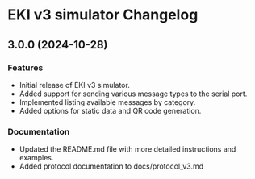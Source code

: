 # EKI v3 simulator Changelog

## 3.0.0 (2024-10-28)

### Features

* Initial release of EKI v3 simulator.
* Added support for sending various message types to the serial port.
* Implemented listing available messages by category.
* Added options for static data and QR code generation.

### Documentation

* Updated the README.md file with more detailed instructions and examples.
* Added protocol documentation to docs/protocol_v3.md